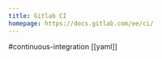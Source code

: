 ```yaml
---
title: Gitlab CI
homepage: https://docs.gitlab.com/ee/ci/
---
```


#continuous-integration [[yaml]]
